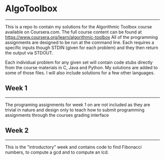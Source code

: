 # AlgoToolbox
------

This is a repo to contain my solutions for the Algorithmic Toolbox course available on Coursera.com.  The full course content can be found at <https://www.coursera.org/learn/algorithmic-toolbox>
All of the programming assignments are designed to be run at the command line.  Each requires a specific inputs though STDIN (given for each problem) and they then return the output via STDOUT.

Each individual problem for any given set will contain code stubs directly from the course materials in C, Java and Python.  My solutions are added to some of those files.  I will also include solutions for a few other languages.      

## Week 1
------

The programing assignments for week 1 on are not included as they are trivial in nature and design only to teach how to submit programming assignments through the courses grading interface

## Week 2
------

This is the "introductory" week and contains code to find Fibonacci numbers, to compute a gcd and to compute an lcd.
